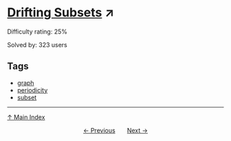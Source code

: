 # [Drifting Subsets](https://projecteuler.net/problem=871) ↗️

Difficulty rating: 25%

Solved by: 323 users
## Tags

- [graph](../tags/graph.md)
- [periodicity](../tags/periodicity.md)
- [subset](../tags/subset.md)



---

[↑ Main Index](../README.md)


<div align=center><a href='870.md'>← Previous</a> &nbsp;&nbsp; &nbsp;&nbsp;  <a href='872.md'>Next →</a></div>
